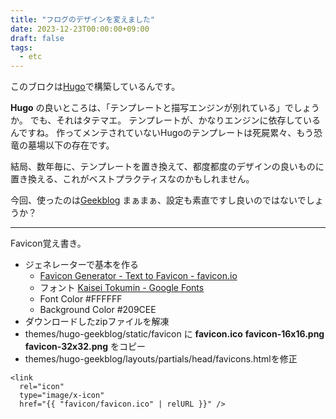```yaml
---
title: "フログのデザインを変えました"
date: 2023-12-23T00:00:00+09:00
draft: false
tags:
  - etc
---
```

このブロクは[Hugo](https://gohugo.io/ "The world’s fastest framework for building websites | Hugo")で構築しているんです。

**Hugo** の良いところは、「テンプレートと描写エンジンが別れている」でしょうか。 でも、それはタテマエ。 テンプレートが、かなりエンジンに依存しているんですね。 作ってメンテされていないHugoのテンプレートは死屍累々、もう恐竜の墓場以下の存在です。

結局、数年毎に、テンプレートを置き換えて、都度都度のデザインの良いものに置き換える、これがベストプラクティスなのかもしれません。

今回、使ったのは[Geekblog](https://hugo-geekblog.geekdocs.de/) まぁまぁ、設定も素直ですし良いのではないでしょうか？

_____

Favicon覚え書き。

* ジェネレーターで基本を作る
    * [Favicon Generator - Text to Favicon - favicon.io](https://favicon.io/favicon-generator/)
    * フォント [Kaisei Tokumin - Google Fonts](https://fonts.google.com/specimen/Kaisei+Tokumin)
    * Font Color #FFFFFF
    * Background Color #209CEE
* ダウンロードしたzipファイルを解凍
* themes/hugo-geekblog/static/favicon に **favicon.ico** **favicon-16x16.png** **favicon-32x32.png** をコピー
* themes/hugo-geekblog/layouts/partials/head/favicons.htmlを修正

```
<link
  rel="icon"
  type="image/x-icon"
  href="{{ "favicon/favicon.ico" | relURL }}" />
```